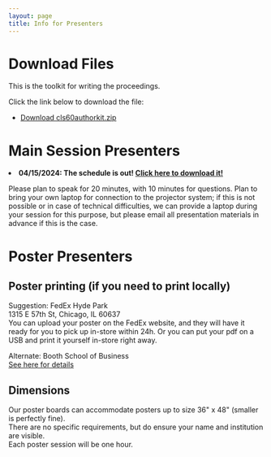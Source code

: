 ```yaml
---
layout: page
title: Info for Presenters
---
```

<html lang="en">
<head>
    <meta charset="UTF-8">
    <meta name="viewport" content="width=device-width, initial-scale=1.0">
    <title>Download Files</title>
</head>
<body>
    <h1>Download Files</h1>
    <p>This is the toolkit for writing the proceedings.</p>
    <p>Click the link below to download the file:</p>
    <ul>
        <li><a href="https://github.com/Chicago-Linguistic-Society/cls/blob/master/cls60authorkit.zip?raw=true" download="cls60authorkit.zip">Download cls60authorkit.zip</a></li>
    </ul>
</body>
</html>


<!-- # Plenary speakers -->

# Main Session Presenters
<li><strong>04/15/2024: The schedule is out! <a href="https://github.com/Chicago-Linguistic-Society/cls/raw/master/CLS60_program-final_0425.pdf" download>Click <strong>here</strong> to download it!</a></strong></li>

Please plan to speak for 20 minutes, with 10 minutes for questions. Plan to bring your own laptop for connection to the projector system; if this is not possible or in case of technical difficulties, we can provide a laptop during your session for this purpose, but please email all presentation materials in advance if this is the case.

# Poster Presenters

## Poster printing (if you need to print locally)

Suggestion: FedEx Hyde Park<br>
1315 E 57th St, Chicago, IL 60637<br>
You can upload your poster on the FedEx website, and they will have it ready for you to pick up in-store within 24h. Or you can put your pdf on a USB and print it yourself in-store right away.

Alternate: Booth School of Business<br>
[See here for details](https://d54gi6idwcev6.cloudfront.net/sites/pritzker/files/2022-04/The%20Business%20Center%20Services%20and%20Price%20Guide%205.5X8.5%20%281%29.pdf)

## Dimensions

Our poster boards can accommodate posters up to size 36" x 48" (smaller is perfectly fine).<br>
There are no specific requirements, but do ensure your name and institution are visible.<br>
Each poster session will be one hour.

